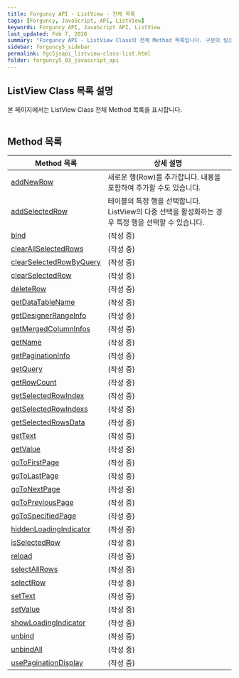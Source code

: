 ```yaml
---
title: Forguncy API - ListView - 전체 목록
tags: [Forguncy, JavaScript, API, ListView]
keywords: Forguncy API, JavaScript API, ListView
last_updated: Feb 7, 2020
summary: "Forguncy API - ListView Class의 전체 Method 목록입니다. 구분의 링크를 클릭하시면 세부 페이지 내용을 보실 수 있습니다."
sidebar: forguncy5_sidebar
permalink: fgc5jsapi_listview-class-list.html
folder: forguncy5_03_javascript_api
---
```


## ListView Class 목록 설명
본 페이지에서는 ListView Class 전체 Method 목록을 표시합니다.
<br /><br />

## Method 목록

| Method 목록 | 상세 설명 |
| --- | --- |
| [addNewRow](fgc5jsapi_listview-class-addnewrow.html) | 새로운 행(Row)를 추가합니다. 내용을 포함하여 추가할 수도 있습니댜. |
| [addSelectedRow](fgc5jsapi_listview-class-addselectedrow.html) | 테이블의 특정 행을 선택합니다. ListView의 다중 선택을 활성화하는 경우 특정 행을 선택할 수 있습니다. |
| [bind]() | (작성 중) |
| [clearAllSelectedRows]() | (작성 중) |
| [clearSelectedRowByQuery]() | (작성 중) |
| [clearSelectedRow]() | (작성 중) |
| [deleteRow]() | (작성 중) |
| [getDataTableName]() | (작성 중) |
| [getDesignerRangeInfo]() | (작성 중) |
| [getMergedColumnInfos]() | (작성 중) |
| [getName]() | (작성 중) |
| [getPaginationInfo]() | (작성 중) |
| [getQuery]() | (작성 중) |
| [getRowCount]() | (작성 중) |
| [getSelectedRowIndex]() | (작성 중) |
| [getSelectedRowIndexs]() | (작성 중) |
| [getSelectedRowsData]() | (작성 중) |
| [getText]() | (작성 중) |
| [getValue]() | (작성 중) |
| [goToFirstPage]() | (작성 중) |
| [goToLastPage]() | (작성 중) |
| [goToNextPage]() | (작성 중) |
| [goToPreviousPage]() | (작성 중) |
| [goToSpecifiedPage]() | (작성 중) |
| [hiddenLoadingIndicator]() | (작성 중) |
| [isSelectedRow]() | (작성 중) |
| [reload]() | (작성 중) |
| [selectAllRows]() | (작성 중) |
| [selectRow]() | (작성 중) |
| [setText]() | (작성 중) |
| [setValue]() | (작성 중) |
| [showLoadingIndicator]() | (작성 중) |
| [unbind]() | (작성 중) |
| [unbindAll]() | (작성 중) |
| [usePaginationDisplay]() | (작성 중) |

<br /><br />